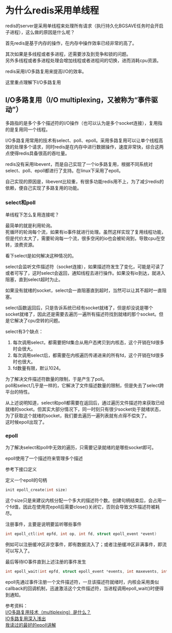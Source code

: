 # 为什么redis采用单线程
redis的server是采用单线程来处理所有请求（执行持久化BGSAVE任务时会开启子进程），这么做的原因是什么呢？

首先redis是基于内存的操作，在内存中操作效率已经非常的高了。

其次如果是多线程或者多进程，还需要涉及到竞争和锁的问题。  
另外多线程或者多进程处理会增加线程或者进程间的切换，进而消耗cpu资源。

redis采用I/O多路复用来提高I/O的效率。

这里重点理解下I/O多路复用

## I/O多路复用（I/O multiplexing，又被称为“事件驱动”）
多路指的是多个多个描述符的I/O操作（也可以认为是多个socket连接），复用指的是复用同一个线程。

I/O多路复用常用的技术有select、poll、epoll。采用多路复用可以让单个线程高效的处理多个请求，同时redis是在内存中进行数据操作，速度非常快，综合这两点使得redis具备很高的吞吐量。

redis没有采用libevent，而是自己实现了一个io多路复用，根据不同系统对select、poll、epoll都进行了支持。在linux下采用了epoll。  

自己实现的原因是，libevent比较重，有很多功能redis用不上，为了减少redis的依赖，便自己实现了多路复用的功能。

### select和poll
单线程下怎么复用连接呢？

最简单的就是利用轮询。  
死循环的轮询每个流，如果有io事件就进行处理。虽然这样实现了复用线程功能，但是代价太大了，需要轮询每一个流，很多空闲的io也会被轮询到，导致cpu在空转，浪费资源。

看下select是如何解决这种情况的。

select会监听文件描述符（socket连接），如果描述符发生了变化，可能是可读了或者可写了，这时select会返回，通知线程去进行操作。如果没有io到达，就进入阻塞，直到select超时为止。

如果没有就绪的socket，select会一直阻塞直到超时，当然可以让其不超时一直阻塞。

select函数返回后，只是告诉系统已经有socket就绪了，但是却没说是哪个socket就绪了，因此还是需要去遍历一遍所有描述符找到就绪的那个socket。但是它解决了cpu空转的问题。

select有3个缺点：
1. 每次调用select，都需要把fd集合从用户态拷贝到内核态，这个开销在fd很多时会很大。
1. 每次调用select后，都需要在内核遍历传递进来的所有fd，这个开销在fd很多时也很大。
1. fd数量有限，默认1024。

为了解决文件描述符数量的限制，于是产生了poll。  
poll和select几乎是一样的，它解决了文件描述数量的限制，但是失去了select跨平台的特性。

从上述说明知道，select和poll都需要在返回后，通过遍历文件描述符来获取已经就绪的socket。但其实大部分情况下，同一时刻只有很少socket处于就绪状态，为了获取这个就绪的socket，我们要去遍历一遍列表就有点得不偿失了。  
这时候epoll出现了。

### epoll
为了解决select和poll中无效的遍历，只需要记录就绪的是哪些socket即可。

epoll使用了一个描述符来管理多个描述

参考下接口定义

定义一个epoll的句柄
```c
init epoll_create(int size)
```
这个size只是来建议内核分配一个多大的描述符个数。创建句柄结束后，会占用一个fd值，因此在使用完epoll后需要close()关闭它，否则会导致文件描述符被耗尽。

注册事件，主要是说明要监听哪些事件
```c
int epoll_ctl(int epfd, int op, int fd, struct epoll_event *event)
```
例如可以注册缓冲区非空事件，即有数据流入了；或者注册缓冲区非满事件，即流可以写入了。

最后等待IO事件直到上述注册的事件发生
```c
int epoll_wait(int epfd, struct epoll_event *events, int maxevents, int timeout)
```


epoll先通过事件注册一个文件描述符，一旦该描述符就绪时，内核会采用类似callback的回调机制，迅速激活这个文件描述符，当进程调用epoll_wait()时便得到通知。


参考资料：  
[I/O多路复用技术（multiplexing）是什么？](https://www.zhihu.com/question/28594409)  
[IO多路复用深入浅出](https://www.jianshu.com/p/1020c11f016c)  
[我读过的最好的epoll讲解](http://blog.51cto.com/yaocoder/888374)
